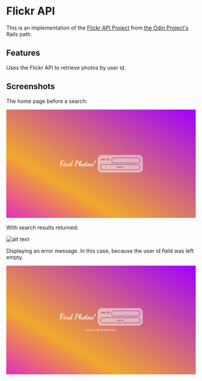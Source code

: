 # Flickr API

This is an implementation of the [Flickr API Project](https://www.theodinproject.com/lessons/ruby-on-rails-flickr-api) from [the Odin Project's](https://www.theodinproject.com) Rails path. 

## Features

Uses the Flickr API to retrieve photos by user id. 

## Screenshots

The home page before a search:

![alt text](/screenshots/home.png "home page")

With search results returned:

![alt text](/screenshots/search_results.png "photo results")

Displaying an error message. In this case, because the user id field was left empty. 

![alt text](/screenshots/error.png "error message")